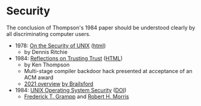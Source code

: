 # Security

The conclusion of Thompson's 1984 paper should be understood clearly by all discriminating computer users.

* 1978: [On the Security of UNIX](http://www.tom-yam.or.jp/2238/ref/secur.pdf) ([html](https://www.mirbsd.org/htman/i386/manSMM/16.security.htm))
  * by Dennis Ritchie
* 1984: [Reflections on Trusting Trust](https://www.cs.cmu.edu/~rdriley/487/papers/Thompson_1984_ReflectionsonTrustingTrust.pdf) ([HTML](https://www.win.tue.nl/~aeb/linux/hh/thompson/trust.html))
  * by Ken Thompson
  * Multi-stage compiler backdoor hack presented at acceptance of an ACM award
  * [2021 overview](https://www.youtube.com/watch?v=SJ7lOus1FzQ) [by Brailsford](https://www.nottingham.ac.uk/news/expertiseguide/computer-science-/professor-david-brailsford-.aspx)
* 1984: [UNIX Operating System Security](https://people.engr.ncsu.edu/gjin2/Classes/246/Spring2019/Security.pdf) ([DOI](https://doi.org/10.1002/j.1538-7305.1984.tb00058.x))
  * [Frederick T. Grampp](https://minnie.tuhs.org/pipermail/tuhs/2021-March/023390.html) and [Robert H. Morris](https://en.wikipedia.org/wiki/Robert_Morris_(cryptographer))
